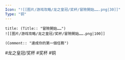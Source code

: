 ```yaml
---
Icon: "![[图片/游戏攻略/龙之皇冠/奖杯/冒險開始…….png|30]]"
Type: "铜"
---
```

```ad-common-bronze-trophy
title: (Title:: "冒險開始……")
![[图片/游戏攻略/龙之皇冠/奖杯/冒險開始…….png|100]]

(Comment:: "達成你的第一個任務")
```

#龙之皇冠/奖杯 #奖杯 #铜

